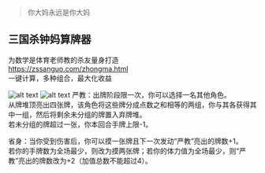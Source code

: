 > 你大妈永远是你大妈

## 三国杀钟妈算牌器  
为数学是体育老师教的杀友量身打造  
https://zssanguo.com/zhongma.html  
一键计算，多种组合，最大化收益  

![alt text](https://avos-cloud-gwibfiplqh86.s3.amazonaws.com/bbd382454c3d6c0e6d89/demo1.jpg "demo 1")
![alt text](https://avos-cloud-gwibfiplqh86.s3.amazonaws.com/40e2080665e1fe3dc728/demo2.jpg "demo 2")
严教：出牌阶段限一次，你可以选择一名其他角色。  
从牌堆顶亮出四张牌，该角色将这些牌分成点数之和相等的两组，你与其各获得其中一组，然后将剩余未分组的牌置入弃牌堆。  
若未分组的牌超过一张，你本回合手牌上限-1。  

省身：当你受到伤害后，你可以摸一张牌且下一次发动“严教”亮出的牌数+1。  
若你的手牌数为全场最少，则改为摸两张牌；若你的体力值为全场最少，则“严教”亮出的牌数改为+2（加值总数不能超过4）。  
